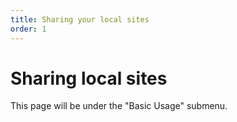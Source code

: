 ```yaml
---
title: Sharing your local sites
order: 1
---
```


# Sharing local sites

This page will be under the "Basic Usage" submenu.